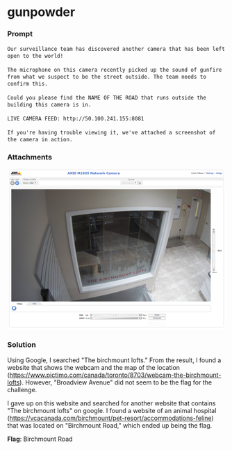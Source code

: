 # gunpowder

### Prompt
```
Our surveillance team has discovered another camera that has been left open to the world!

The microphone on this camera recently picked up the sound of gunfire from what we suspect to be the street outside. The team needs to confirm this.

Could you please find the NAME OF THE ROAD that runs outside the building this camera is in.

LIVE CAMERA FEED: http://50.100.241.155:8081

If you're having trouble viewing it, we've attached a screenshot of the camera in action.
```

### Attachments
![Attachment1](attachments/camfeed-2.PNG)

### Solution
Using Google, I searched "The birchmount lofts."
From the result, I found a website that shows the webcam and the map of the location (https://www.pictimo.com/canada/toronto/8703/webcam-the-birchmount-lofts).
However, "Broadview Avenue" did not seem to be the flag for the challenge.

I gave up on this website and searched for another website that contains "The birchmount lofts" on google.
I found a website of an animal hospital (https://vcacanada.com/birchmount/pet-resort/accommodations-feline) that was located on "Birchmount Road," which ended up being the flag.

**Flag**: Birchmount Road
